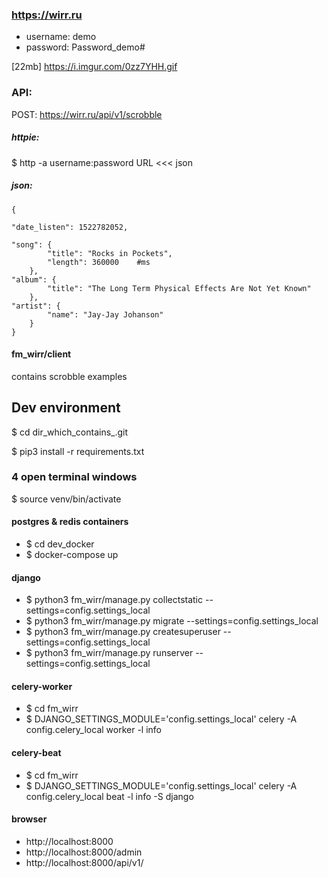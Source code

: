 ### https://wirr.ru
 - username: demo
 - password: Password_demo#

[22mb] https://i.imgur.com/0zz7YHH.gif


### API:
POST:
https://wirr.ru/api/v1/scrobble

##### httpie:

$ http -a username:password URL <<< json

##### json:

    {

    "date_listen": 1522782052,

    "song": {
            "title": "Rocks in Pockets",
            "length": 360000    #ms
        },
    "album": {
            "title": "The Long Term Physical Effects Are Not Yet Known"
        },
    "artist": {
            "name": "Jay-Jay Johanson"
        }
    }


#### fm_wirr/client
contains scrobble examples

## Dev environment
$ cd dir_which_contains_.git

$ pip3 install -r requirements.txt

### 4 open terminal windows
$ source venv/bin/activate

#### postgres & redis containers
- $ cd dev_docker
- $ docker-compose up

#### django
- $ python3 fm_wirr/manage.py collectstatic --settings=config.settings_local
- $ python3 fm_wirr/manage.py migrate --settings=config.settings_local
- $ python3 fm_wirr/manage.py createsuperuser --settings=config.settings_local
- $ python3 fm_wirr/manage.py runserver --settings=config.settings_local

#### celery-worker
- $ cd fm_wirr
- $ DJANGO_SETTINGS_MODULE='config.settings_local' celery -A config.celery_local worker -l info

#### celery-beat
- $ cd fm_wirr
- $ DJANGO_SETTINGS_MODULE='config.settings_local' celery -A config.celery_local beat -l info -S django

#### browser
- http://localhost:8000
- http://localhost:8000/admin
- http://localhost:8000/api/v1/


